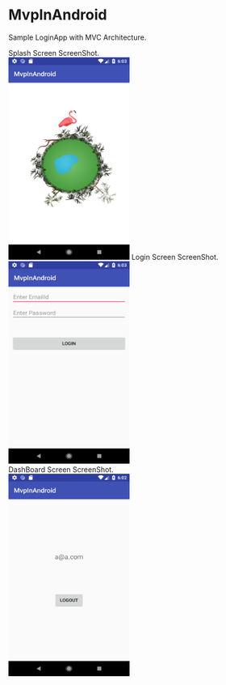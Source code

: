 # MvpInAndroid

Sample LoginApp with MVC Architecture.

Splash Screen ScreenShot.<br>
<img src="https://github.com/Rameshkumarpolavarapu/MvpInAndroid/blob/master/splash%20screen.png" alt="Splash Screen ScreenShot" width="240" height="400">
Login Screen ScreenShot.<br>
<img src="https://github.com/Rameshkumarpolavarapu/MvpInAndroid/blob/master/loginscreen.png" alt="Login Screen ScreenShot" width="240" height="400"><br>
DashBoard Screen ScreenShot.<br>
<img src="https://github.com/Rameshkumarpolavarapu/MvpInAndroid/blob/master/mainpage.png" alt="DashBoard Screen ScreenShot" width="240" height="400">



